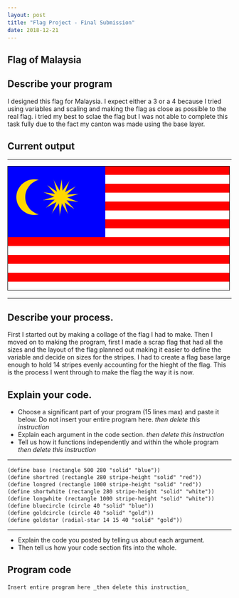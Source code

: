 ```yaml
---
layout: post
title: "Flag Project - Final Submission"
date: 2018-12-21
---
```


## Flag of Malaysia

## Describe your program

I designed this flag for Malaysia.
I expect either a 3 or a 4 because I tried using variables and scaling and making the flag as close as possible to the real flag. i tried my best to sclae the flag but I was not able to complete this task fully due to the fact my canton was made using the base layer.

## Current output

* * *
![download](/images/malaysianflag.png)
* * *

## Describe your process.

First I started out by making a collage of the flag I had to make. Then I moved on to making the program, first I made a scrap flag that had all the sizes and the layout of the flag planned out making it easier to define the variable and decide on sizes for the stripes. I had to create a flag base large enough to hold 14 stripes evenly accounting for the hieght of the flag. This is the process I went through to make the flag the way it is now.


## Explain your code.

-   Choose a significant part of your program (15 lines max) and paste it below. Do not insert your entire program here. _then delete this instruction_
-   Explain each argument in the code section. _then delete this instruction_
-   Tell us how it functions independently and within the whole program _then delete this instruction_

* * *

```
(define base (rectangle 500 280 "solid" "blue"))
(define shortred (rectangle 280 stripe-height "solid" "red"))
(define longred (rectangle 1000 stripe-height "solid" "red"))
(define shortwhite (rectangle 280 stripe-height "solid" "white"))
(define longwhite (rectangle 1000 stripe-height "solid" "white"))
(define bluecircle (circle 40 "solid" "blue"))
(define goldcircle (circle 40 "solid" "gold"))
(define goldstar (radial-star 14 15 40 "solid" "gold"))
```

* * *

-   Explain the code you posted by telling us about each argument.
-   Then tell us how your code section fits into the whole.
 
<!--- Delete this comment and add your writing -->


## Program code

```
Insert entire program here _then delete this instruction_
```

